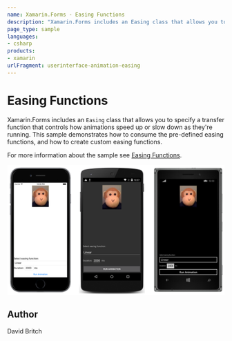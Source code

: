 ```yaml
---
name: Xamarin.Forms - Easing Functions
description: "Xamarin.Forms includes an Easing class that allows you to specify a transfer function that controls how animations speed up or slow down #ui"
page_type: sample
languages:
- csharp
products:
- xamarin
urlFragment: userinterface-animation-easing
---
```

# Easing Functions

Xamarin.Forms includes an `Easing` class that allows you to specify a transfer function that controls how animations speed up or slow down as they're running. This sample demonstrates how to consume the pre-defined easing functions, and how to create custom easing functions.

For more information about the sample see [Easing Functions](https://docs.microsoft.com/xamarin/xamarin-forms/user-interface/animation/easing).

![Easing Functions application screenshot](Screenshots/01All.png "Easing Functions application screenshot")

## Author

David Britch
